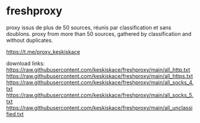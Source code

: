 # freshproxy
proxy issus de plus de 50 sources, réunis par classification et sans doublons.
proxy from more than 50 sources, gathered by classification and without duplicates.

https://t.me/proxy_keskiskace

download links:
https://raw.githubusercontent.com/keskiskace/freshproxy/main/all_http.txt
https://raw.githubusercontent.com/keskiskace/freshproxy/main/all_https.txt
https://raw.githubusercontent.com/keskiskace/freshproxy/main/all_socks_4.txt
https://raw.githubusercontent.com/keskiskace/freshproxy/main/all_socks_5.txt
https://raw.githubusercontent.com/keskiskace/freshproxy/main/all_unclassified.txt

